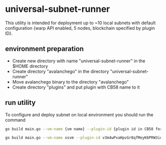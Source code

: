# universal-subnet-runner
This utility is intended for deployment up to ~10 local subnets with default configuration {warp API enabled, 5 nodes, blockchain specified by plugin ID}.

## environment preparation 
 - Create new directory with name "universal-subnet-runner" in the $HOME directory
 - Create directory "avalanchego" in the directory "universal-subnet-runner"
 - Move avalanchego binary to the directory "avalanchego"
 - Create directory "plugins" and put plugin with CB58 name to it

## run utility
To configure and deploy subnet on local environment you should run the command

```sh
go build main.go --vm-name {vm name} --plugin-id {plugin id in CB58 format}
```

```sh
go build main.go --vm-name xsvm --plugin-id v3m4wPxaHpvGr8qfMeyK6PRW3idZrPHmYcMTt7oXdK47yurVH
```
